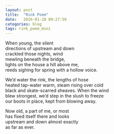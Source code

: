 ```yaml
---
layout: post
title:  "Rink Poem"
date:   2016-01-28 09:27:50
categories: blog
tags: rink_poem_mini
---
```

When young, the silent  
directions of upstream and down  
crackled those nights, wind  
mewling beneath the bridge,  
lights on the house a hill above me,  
reeds sighing for spring with a hollow voice.  
   
We’d water the rink, the lengths of hose  
heated tap-water warm, steam rising over cold  
black and skate-scarred sheaves.  When the wind  
blew strongest, we’d step in the slush to freeze  
our boots in place, kept from blowing away.  
    
Now old, a part of me, or most  
has fixed itself there and looks  
upstream and down almost exactly  
as far as ever.  
